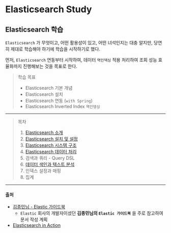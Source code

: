 # Elasticsearch Study

## Elasticsearch 학습
`Elasticsearch` 가 무엇이고, 어떤 활용성이 있고, 어떤 녀석인지는 대충 알지만, 
당연히 제대로 학습해야 하기에 학습을 시작하기로 했다.

먼저, `Elasticsearch` 연동부터 시작하여, 데이터 `역인덱싱` 적용 처리하여 조회 
성능 효율화까지 진행해보는 것을 목표로 한다.

> 학습 목표
> - Elasticsearch 기본 개념
> - Elasticsearch 설치
> - Elasticsearch 연동 (`with Spring`)
> - Elasticsearch Inverted Index `역인뎅싱`

---

> 목차
> 1. [Elasticsearch 소개](./01_study_es.md)
> 2. [Elasticsearch 설치 및 설정](./02_study_es.md)
> 3. [Elasticsearch 시스템 구조](./03_study_es.md)
> 4. [Elasticsearch 데이터 처리](./04_study_es.md)
> 5. 검색과 쿼리 - Query DSL
> 6. [데이터 색인과 텍스트 분석](./06_study_es_01.md)
> 7. 인덱스 설정과 매핑
> 8. 집계

---

#### 출처
- [김종민님 - Elastic 가이드북](https://esbook.kimjmin.net/)
  - `Elastic` 회사의 개발자이셨던 **김종민님의 `Elastic 가이드북`** 을 주로 참고하여 문서 작성 계획
- [Elasticsearch in Action](https://www.manning.com/books/elasticsearch-in-action)
